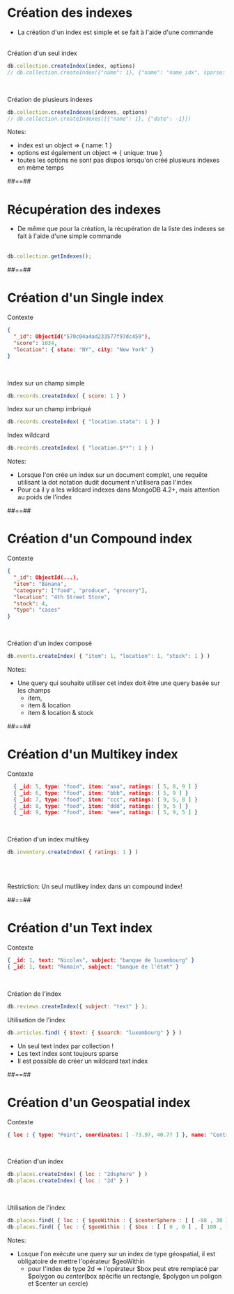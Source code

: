 <!-- .slide: class="with-code"-->
# Création des indexes

- La création d'un index est simple et se fait à l'aide d'une commande
<br/><br/>

Création d'un seul index
```javascript
db.collection.createIndex(index, options)
// db.collection.createIndex({"name": 1}, {"name": "name_idx", sparse: true})
```
<br/>

Création de plusieurs indexes
```javascript
db.collection.createIndexes(indexes, options)
// db.collection.createIndexes([{"name": 1}, {"date": -1}])
```

Notes:
- index est un object => { name: 1 }
- options est également un object => { unique: true }
- toutes les options ne sont pas dispos lorsqu'on créé plusieurs indexes en même temps

##==##

<!-- .slide: class="with-code "-->
# Récupération des indexes
- De même que pour la création, la récupération de la liste des indexes se fait à l'aide d'une simple commande
<br/><br/>

```javascript
db.collection.getIndexes();
```

##==##

<!-- .slide: class="with-code"-->
# Création d'un Single index
Contexte
<!-- .element: class="bold" -->

```json
{
  "_id": ObjectId("570c04a4ad233577f97dc459"),
  "score": 1034,
  "location": { state: "NY", city: "New York" }
}
```
<br/>

Index sur un champ simple
```javascript
db.records.createIndex( { score: 1 } )
```

Index sur un champ imbriqué
```javascript
db.records.createIndex( { "location.state": 1 } )
```

Index wildcard
```javascript
db.records.createIndex( { "location.$**": 1 } )
```

Notes:
- Lorsque l'on crée un index sur un document complet, une requête utilisant la dot notation dudit document n'utilisera pas l'index
- Pour ca il y a les wildcard indexes dans MongoDB 4.2+, mais attention au poids de l'index

##==##

<!-- .slide: class="with-code"-->
# Création d'un Compound index
Contexte
<!-- .element: class="bold" -->
```json
{
  "_id": ObjectId(...),
  "item": "Banana",
  "category": ["food", "produce", "grocery"],
  "location": "4th Street Store",
  "stock": 4,
  "type": "cases"
}   
```
<br/>

Création d'un index composé
```javascript
db.events.createIndex( { "item": 1, "location": 1, "stock": 1 } )
```

Notes:
- Une query qui souhaite utiliser cet index doit être une query basée sur les champs
  - item,
  - item & location
  - item & location & stock

##==##

<!-- .slide: class="with-code"-->
# Création d'un Multikey index
Contexte
<!-- .element: class="bold" -->
```json
  { _id: 5, type: "food", item: "aaa", ratings: [ 5, 8, 9 ] }
  { _id: 6, type: "food", item: "bbb", ratings: [ 5, 9 ] }
  { _id: 7, type: "food", item: "ccc", ratings: [ 9, 5, 8 ] }
  { _id: 8, type: "food", item: "ddd", ratings: [ 9, 5 ] }
  { _id: 9, type: "food", item: "eee", ratings: [ 5, 9, 5 ] }
```
<br/>

Création d'un index multikey
```javascript
db.inventory.createIndex( { ratings: 1 } )
```
<br/><br/>

Restriction: Un seul mutlikey index dans un compound index!
<!-- .element: class="bold center important" -->


##==##

<!-- .slide: class="with-code"-->
# Création d'un Text index
Contexte
<!-- .element: class="bold" -->
```json
{ _id: 1, text: "Nicolas", subject: "banque de luxembourg" }
{ _id: 1, text: "Romain", subject: "banque de l'état" }
```
<br/>

Création de l'index
```javascript
db.reviews.createIndex({ subject: "text" } );
```
Utilisation de l'index
```javascript
db.articles.find( { $text: { $search: "luxembourg" } } )
```

- Un seul text index par collection !
- Les text index sont toujours sparse
- Il est possible de créer un wildcard text index

##==##

<!-- .slide: class="with-code"-->
# Création d'un Geospatial index
Contexte
<!-- .element: class="bold" -->

```json
{ loc : { type: "Point", coordinates: [ -73.97, 40.77 ] }, name: "Central Park", category : "Parks" }
```
<br/>

Création d'un index
```javascript
db.places.createIndex( { loc : "2dsphere" } )
db.places.createIndex( { loc : "2d" } )
```
<br/>

Utilisation de l'index
```javascript
db.places.find( { loc : { $geoWithin : { $centerSphere : [ [ -88 , 30 ] , 10 / 3963.2 ] } } } )
db.places.find( { loc : { $geoWithin : { $box : [ [ 0 , 0 ] , [ 100 , 100 ] ] } } } )
```

Notes: 
- Losque l'on exécute une query sur un index de type géospatial, il est obligatoire de mettre l'opérateur $geoWithin
  - pour l'index de type 2d => l'opérateur $box peut etre remplacé par $polygon ou $center
   ($box spécifie un rectangle, $polygon un poligon et $center un cercle)